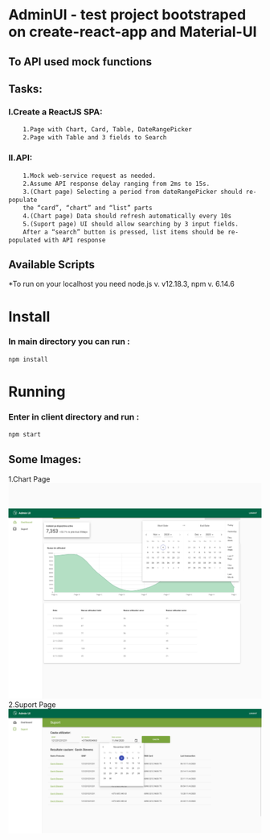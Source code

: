 # AdminUI  - test project bootstraped on create-react-app and Material-UI 
## To API used mock functions

## Tasks: 
### I.Create a ReactJS SPA: 
        1.Page with Chart, Card, Table, DateRangePicker
        2.Page with Table and 3 fields to Search
### II.API:
        1.Mock web-service request as needed. 
        2.Assume API response delay ranging from 2ms to 15s.
        3.(Chart page) Selecting a period from dateRangePicker should re-populate 
        the “card”, “chart” and “list” parts
        4.(Chart page) Data should refresh automatically every 10s
        5.(Suport page) UI should allow searching by 3 input fields. 
        After a “search” button is pressed, list items should be re-populated with API response

## Available Scripts

*To run on your localhost you need node.js v. v12.18.3, npm v. 6.14.6
# Install
### In main directory you can run :

```bash 
npm install
```

# Running
### Enter in client directory and run :

```bash 
npm start
```

## Some Images:
1.Chart Page
![PC](https://github.com/Alexpol19/AdminUi/blob/main/AdminUiChartPage.png)
2.Suport Page
![PC](https://github.com/Alexpol19/AdminUi/blob/main/AdminUiSuportPage.png)
